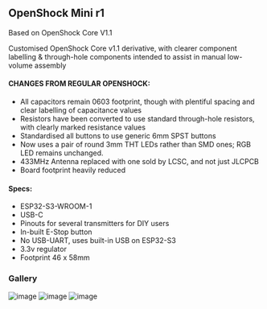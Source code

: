 ## OpenShock Mini r1
Based on OpenShock Core V1.1

Customised OpenShock Core v1.1 derivative, with clearer component labelling & through-hole components intended to assist in manual low-volume assembly

#### CHANGES FROM REGULAR OPENSHOCK:
- All capacitors remain 0603 footprint, though with plentiful spacing and clear labelling of capacitance values
- Resistors have been converted to use standard through-hole resistors, with clearly marked resistance values
- Standardised all buttons to use generic 6mm SPST buttons
- Now uses a pair of round 3mm THT LEDs rather than SMD ones; RGB LED remains unchanged.
- 433MHz Antenna replaced with one sold by LCSC, and not just JLCPCB
- Board footprint heavily reduced

#### Specs:
- ESP32-S3-WROOM-1
- USB-C
- Pinouts for several transmitters for DIY users
- In-built E-Stop button
- No USB-UART, uses built-in USB on ESP32-S3
- 3.3v regulator
- Footprint 46 x 58mm

### Gallery
![image](https://github.com/comradef191/OpenShockMini/assets/62987296/ad0851f9-283f-44bd-983d-ccc077ecc225)
![image](https://github.com/comradef191/OpenShockMini/assets/62987296/32a02ca9-b50c-481f-af18-c444309b493b)
![image](https://github.com/comradef191/OpenShockMini/assets/62987296/761f0294-e84e-42ee-ba8b-08f94ce242ae)

